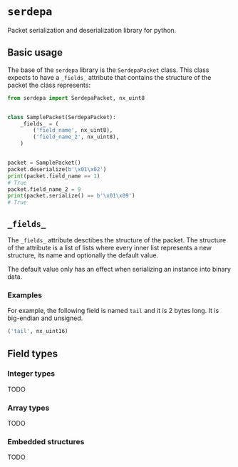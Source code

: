 # `serdepa`

Packet serialization and deserialization library for python.

## Basic usage

The base of the `serdepa` library is the `SerdepaPacket` class. This
class expects to have a `_fields_` attribute that contains the structure
of the packet the class represents:

```python
from serdepa import SerdepaPacket, nx_uint8


class SamplePacket(SerdepaPacket):
    _fields_ = (
        ('field_name', nx_uint8),
        ('field_name_2', nx_uint8),
    )


packet = SamplePacket()
packet.deserialize(b'\x01\x02')
print(packet.field_name == 1)
# True
packet.field_name_2 = 9
print(packet.serialize() == b'\x01\x09')
# True
```

## `_fields_`

The `_fields_` attribute desctibes the structure of the packet. The
structure of the attribute is a list of lists where every inner list
represents a new structure, its name and optionally the default value.

The default value only has an effect when serializing an instance into
binary data.

### Examples

For example, the following field is named `tail` and it is 2 bytes long.
It is big-endian and unsigned.

```python
('tail', nx_uint16)
```

## Field types

### Integer types

TODO

### Array types

TODO

### Embedded structures

TODO
